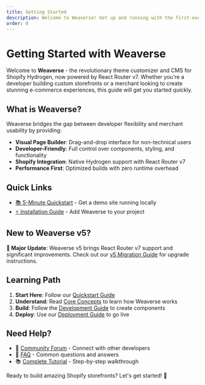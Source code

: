```yaml
---
title: Getting Started
description: Welcome to Weaverse! Get up and running with the first-ever Theme Customizer & CMS for Shopify Hydrogen in minutes.
order: 0
---
```


# Getting Started with Weaverse

Welcome to **Weaverse** - the revolutionary theme customizer and CMS for Shopify Hydrogen, now powered by React Router v7. Whether you're a developer building custom storefronts or a merchant looking to create stunning e-commerce experiences, this guide will get you started quickly.

## What is Weaverse?

Weaverse bridges the gap between developer flexibility and merchant usability by providing:

- **Visual Page Builder**: Drag-and-drop interface for non-technical users
- **Developer-Friendly**: Full control over components, styling, and functionality  
- **Shopify Integration**: Native Hydrogen support with React Router v7
- **Performance First**: Optimized builds with zero runtime overhead

## Quick Links

- [📚 5-Minute Quickstart](/docs/getting-started/quickstart) - Get a demo site running locally
- [⚡ Installation Guide](/docs/getting-started/installation) - Add Weaverse to your project

## New to Weaverse v5?

**🚀 Major Update**: Weaverse v5 brings React Router v7 support and significant improvements. Check out our [v5 Migration Guide](/docs/migration-advanced/v5-migration) for upgrade instructions.

## Learning Path

1. **Start Here**: Follow our [Quickstart Guide](/docs/getting-started/quickstart)
2. **Understand**: Read [Core Concepts](/docs/core-concepts) to learn how Weaverse works
3. **Build**: Follow the [Development Guide](/docs/development-guide) to create components
4. **Deploy**: Use our [Deployment Guide](/docs/deployment) to go live

## Need Help?

- 💬 [Community Forum](/docs/community) - Connect with other developers
- 📖 [FAQ](/docs/resources/faq) - Common questions and answers
- 📚 [Complete Tutorial](/docs/resources/tutorials/tutorial) - Step-by-step walkthrough

Ready to build amazing Shopify storefronts? Let's get started! 🚀